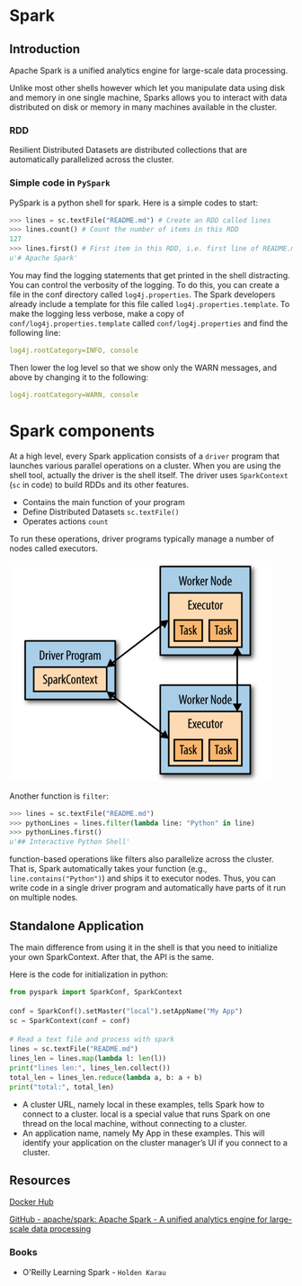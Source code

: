 # Spark

## Introduction

Apache Spark is a unified analytics engine for large-scale data processing.

Unlike most other shells however which let you manipulate data using disk and memory in one single machine, Sparks allows you to interact with data distributed on disk or memory in many machines available in the cluster.

### RDD

Resilient Distributed Datasets are distributed collections that are automatically parallelized across the cluster.

### Simple code in `PySpark`

PySpark is a python shell for spark. Here is a simple codes to start:

```python
>>> lines = sc.textFile("README.md") # Create an RDD called lines
>>> lines.count() # Count the number of items in this RDD
127
>>> lines.first() # First item in this RDD, i.e. first line of README.md
u'# Apache Spark'
```

You may find the logging statements that get printed in the shell distracting. You can control the verbosity of the logging. To do this, you can create a file in the conf directory called `log4j.properties`. The Spark developers already include a template for this file called `log4j.properties.template`. To make the logging less verbose, make a copy of `conf/log4j.properties.template` called `conf/log4j.properties` and find the following line:

```yaml
log4j.rootCategory=INFO, console
```

Then lower the log level so that we show only the WARN messages, and above by changing it to the following:

```yaml
log4j.rootCategory=WARN, console
```

# Spark components

At a high level, every Spark application consists of a `driver` program that launches various parallel operations on a cluster. When you are using the shell tool, actually the driver is the shell itself. The driver uses `SparkContext` (`sc` in code) to build RDDs and its other features.

- Contains the main function of your program
- Define Distributed Datasets `sc.textFile()`
- Operates actions `count`

To run these operations, driver programs typically manage a number of nodes called executors.

![Untitled](Spark/Untitled.png)

Another function is `filter`:

```python
>>> lines = sc.textFile("README.md")
>>> pythonLines = lines.filter(lambda line: "Python" in line)
>>> pythonLines.first()
u'## Interactive Python Shell'
```

function-based operations like filters also parallelize across the cluster. That is, Spark automatically takes your function (e.g., `line.contains("Python")`) and ships it to executor nodes. Thus, you can write code in a single driver program and automatically have parts of it run on multiple nodes.

## Standalone Application

The main difference from using it in the shell is that you need to initialize your own SparkContext. After that, the API is the same.

Here is the code for initialization in python:

```python
from pyspark import SparkConf, SparkContext

conf = SparkConf().setMaster("local").setAppName("My App")
sc = SparkContext(conf = conf)

# Read a text file and process with spark
lines = sc.textFile("README.md")
lines_len = lines.map(lambda l: len(l))
print("lines len:", lines_len.collect())
total_len = lines_len.reduce(lambda a, b: a + b)
print("total:", total_len)
```

- A cluster URL, namely local in these examples, tells Spark how to connect
to a cluster. local is a special value that runs Spark on one thread on the local
machine, without connecting to a cluster.
- An application name, namely My App in these examples. This will identify your
application on the cluster manager’s UI if you connect to a cluster.

## Resources

[Docker Hub](https://hub.docker.com/r/bitnami/spark)

[GitHub - apache/spark: Apache Spark - A unified analytics engine for large-scale data processing](https://github.com/apache/spark)

### Books

- O'Reilly Learning Spark - `Holden Karau`